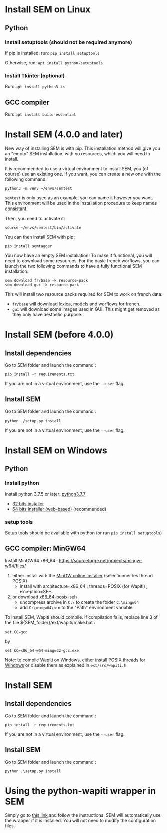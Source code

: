 # Install SEM on Linux

## Python

### Install setuptools (should not be required anymore)

If pip is installed, run: ```pip install setuptools```

Otherwise, run: ```apt install python-setuptools```

### Install Tkinter (optional)

Run: ```apt install python3-tk```

## GCC compiler

Run: ```apt install build-essential```

# Install SEM (4.0.0 and later)

New way of installing SEM is with pip. This installation method will give you an
"empty" SEM installation, with no resources, which you will need to install.

It is recommended to use a virtual environment to install SEM, you (of course)
use an existing one. If you want, you can create a new one with the following
command:

```python3 -m venv ~/envs/semtest```

`semtest` is only used as an example, you can name it however you want. This
environment will be used in the installation procedure to keep names consistant.

Then, you need to activate it:

```source ~/envs/semtest/bin/activate```

You can then install SEM with pip:

```pip install semtagger```

You now have an empty SEM installation! To make it functional, you will need to
download some resources. For the basic french worflows, you can launch the two
following commands to have a fully functional SEM installation:

```
sem download fr/base -k resource-pack
sem download gui -k resource-pack
```

This will install two resource packs required for SEM to work on french data:

- `fr/base` will download lexica, models and worflows for french.
- `gui` will download some images used in GUI. This might get removed as they only have aesthetic purpose.

# Install SEM (before 4.0.0)

## Install dependencies

Go to SEM folder and launch the command :

```pip install -r requirements.txt```

If you are not in a virtual environment, use the `--user` flag.

## Install SEM

Go to SEM folder and launch the command :

```python ./setup.py install```

If you are not in a virtual environment, use the `--user` flag.

# Install SEM on Windows

## Python

### Install python

Install python 3.7.5 or later: [python3.7.7](https://www.python.org/downloads/release/python-377/)
- [32 bits installer](https://www.python.org/ftp/python/3.7.7/python-3.7.7-webinstall.exe)
- [64 bits installer (web-based)](https://www.python.org/ftp/python/3.7.7/python-3.7.7-amd64-webinstall.exe) (recommended)

### setup tools

Setup tools should be available with python (or run ```pip install setuptools```)

## GCC compiler: MinGW64

Install MinGW64 x86_64 : https://sourceforge.net/projects/mingw-w64/files/

1. either install with the [MinGW online installer](https://sourceforge.net/projects/mingw-w64/files/Toolchains%20targetting%20Win32/Personal%20Builds/mingw-builds/installer/mingw-w64-install.exe/download) (sélectionner les thread POSIX)
    - install with architecture=x86_64 ; threads=POSIX (for Wapiti) ; exception=SEH.
2. or download [x86_64-posix-seh](https://sourceforge.net/projects/mingw-w64/files/Toolchains%20targetting%20Win64/Personal%20Builds/mingw-builds/8.1.0/threads-posix/seh/x86_64-8.1.0-release-posix-seh-rt_v6-rev0.7z/download)
    - uncompress archive in ```C:\``` to create the folder ```C:\mingw64```
    - add ```C:\mingw64\bin``` to the "Path" environment variable

To install SEM, Wapiti should compile. If compilation fails, replace line 3 of the file ${SEM_folder}/ext/wapiti/make.bat :

```set CC=gcc```

by

```set CC=x86_64-w64-mingw32-gcc.exe```

Note: to compile Wapiti on Windows, either install [POSIX threads for Windows](https://sourceforge.net/p/pthreads4w/wiki/Home/) or disable them as explained in ```ext/src/wapiti.h```

# Install SEM

## Install dependencies

Go to SEM folder and launch the command :

```pip install -r requirements.txt```

If you are not in a virtual environment, use the `--user` flag.

## Install SEM

Go to SEM folder and launch the command :

```python .\setup.py install```

# Using the python-wapiti wrapper in SEM

Simply go to [this link](https://github.com/adsva/python-wapiti) and follow the instructions. SEM will automatically use the wrapper if it is installed. You will not need to modify the configuration files.
